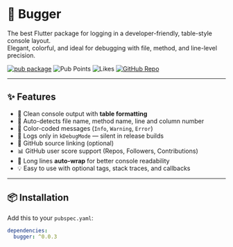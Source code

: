 # 🐞 Bugger

The best Flutter package for logging in a developer-friendly, table-style console layout.  
Elegant, colorful, and ideal for debugging with file, method, and line-level precision.

[![pub package](https://img.shields.io/pub/v/bugger.svg)](https://pub.dev/packages/bugger)
![Pub Points](https://img.shields.io/pub/points/bugger)
![Likes](https://img.shields.io/pub/likes/bugger)
[![GitHub Repo](https://img.shields.io/badge/github-rahmanprofile%2Fbugger-blue?logo=github)](https://github.com/rahmanprofile/bugger)

---

## ✨ Features

- 🧾 Clean console output with **table formatting**
- 🧠 Auto-detects file name, method name, line and column number
- 🌈 Color-coded messages (`Info`, `Warning`, `Error`)
- 🚫 Logs only in `kDebugMode` — silent in release builds
- 🔗 GitHub source linking (optional)
- 📊 GitHub user score support (Repos, Followers, Contributions)
- 🔄 Long lines **auto-wrap** for better console readability
- 💡 Easy to use with optional tags, stack traces, and callbacks

---

## 📦 Installation

Add this to your `pubspec.yaml`:

```yaml
dependencies:
  bugger: ^0.0.3
